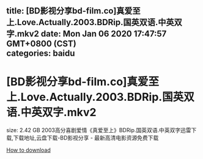 
title: [BD影视分享bd-film.co]真爱至上.Love.Actually.2003.BDRip.国英双语.中英双字.mkv2
date: Mon Jan 06 2020 17:47:57 GMT+0800 (CST)    
categories: baidu
---

# [BD影视分享bd-film.co]真爱至上.Love.Actually.2003.BDRip.国英双语.中英双字.mkv2
size: 2.42 GB
 2003高分喜剧爱情《真爱至上》BDRip.国英双语.中英双字迅雷下载,下载地址,云盘下载-BD影视分享 - 最新高清电影资源免费下载
 

[How to download](https://bpcam.bemobtrk.com/go/2ceec3aa-1ca2-46d6-b9ff-aaa5c184517c?jno=3236)